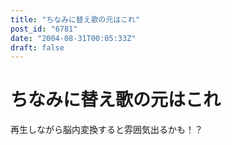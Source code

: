 ```yaml
---
title: "ちなみに替え歌の元はこれ"
post_id: "6781"
date: "2004-08-31T00:05:33Z"
draft: false
---
```


# ちなみに替え歌の元はこれ

再生しながら脳内変換すると雰囲気出るかも！？
